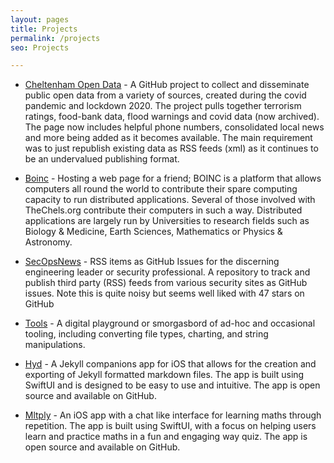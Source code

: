 ```yaml
---
layout: pages
title: Projects
permalink: /projects
seo: Projects

---
```


- [Cheltenham Open Data](https://cod.thechels.uk) - A GitHub project to collect and disseminate public open data from a variety of sources, created during the covid pandemic and lockdown 2020. The project pulls together terrorism ratings, food-bank data, flood warnings and covid data (now archived). The page now includes helpful phone numbers, consolidated local news and more being added as it becomes available. The main requirement was to just republish existing data as RSS feeds (xml) as it continues to be an undervalued publishing format.

- [Boinc](https://boinc.thechels.uk) - Hosting a web page for a friend; BOINC is a platform that allows computers all round the world to contribute their spare computing capacity to run distributed applications. Several of those involved with TheChels.org contribute their computers in such a way. Distributed applications are largely run by Universities to research fields such as Biology & Medicine, Earth Sciences, Mathematics or Physics & Astronomy.

- [SecOpsNews](https://github.com/SecOpsNews/news) - RSS items as GitHub Issues for the discerning engineering leader or security professional. A repository to track and publish third party (RSS) feeds from various security sites as GitHub issues. Note this is quite noisy but seems well liked with 47 stars on GitHub

- [Tools](https://tools.thechels.uk) - A digital playground or smorgasbord of ad-hoc and occasional tooling, including converting file types, charting, and string manipulations.

- [Hyd](https://github.com/mat-0/Hyd) - A Jekyll companions app for iOS that allows for the creation and exporting of Jekyll formatted markdown files. The app is built using SwiftUI and is designed to be easy to use and intuitive. The app is open source and available on GitHub.

- [Mltply](https://github.com/mat-0/Mltply) - An iOS app with a chat like interface for learning maths through repetition. The app is built using SwiftUI, with a focus on helping users learn and practice maths in a fun and engaging way quiz. The app is open source and available on GitHub.

